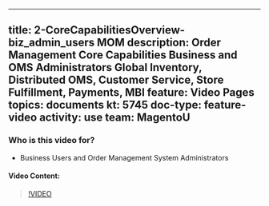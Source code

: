 
---
title: 2-CoreCapabilitiesOverview-biz_admin_users MOM
description: Order Management Core Capabilities Business and OMS Administrators Global Inventory, Distributed OMS, Customer Service, Store Fulfillment, Payments, MBI
feature: Video Pages
topics: documents
kt: 5745
doc-type: feature-video
activity: use
team: MagentoU
---

### Who is this video for?

* Business Users and Order Management System Administrators

#### Video Content:

>[!VIDEO](https://video.tv.adobe.com/v/35966)


